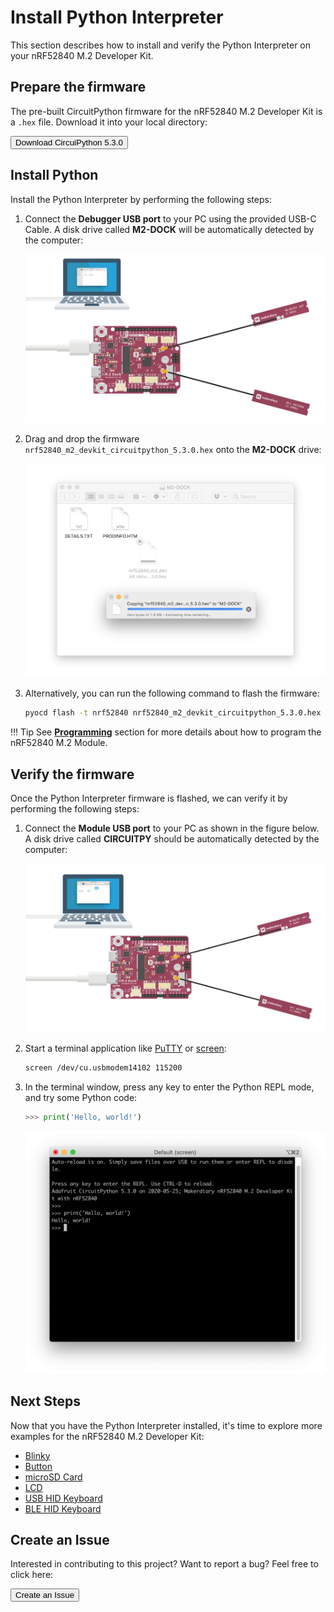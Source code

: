 # Install Python Interpreter

This section describes how to install and verify the Python Interpreter on your nRF52840 M.2 Developer Kit.

## Prepare the firmware

The pre-built CircuitPython firmware for the nRF52840 M.2 Developer Kit is a `.hex` file. Download it into your local directory:

<a href="https://github.com/makerdiary/nrf52840-m2-devkit/tree/master/firmware/python/nrf52840_m2_devkit_circuitpython_5.3.0.hex"><button data-md-color-primary="red-bud" style="width:auto;">Download CircuiPython 5.3.0</button></a>

## Install Python

Install the Python Interpreter by performing the following steps:

1. Connect the **Debugger USB port** to your PC using the provided USB-C Cable. A disk drive called **M2-DOCK** will be automatically detected by the computer:

	![](../assets/images/programming-firmware.webp)

2. Drag and drop the firmware `nrf52840_m2_devkit_circuitpython_5.3.0.hex` onto the **M2-DOCK** drive:

	![](assets/images/drag-n-drop-python-image.webp)

3. Alternatively, you can run the following command to flash the firmware:

	``` sh
	pyocd flash -t nrf52840 nrf52840_m2_devkit_circuitpython_5.3.0.hex
	```

!!! Tip
	See **[Programming](../programming.md)** section for more details about how to program the nRF52840 M.2 Module.

## Verify the firmware

Once the Python Interpreter firmware is flashed, we can verify it by performing the following steps:

1. Connect the **Module USB port** to your PC as shown in the figure below. A disk drive called **CIRCUITPY** should be automatically detected by the computer:

	![](assets/images/connect-module-usb.webp)

2. Start a terminal application like [PuTTY](https://www.chiark.greenend.org.uk/~sgtatham/putty/) or [screen](https://www.gnu.org/software/screen/manual/screen.html):

	``` sh
	screen /dev/cu.usbmodem14102 115200
	```

3. In the terminal window, press any key to enter the Python REPL mode, and try some Python code:

	``` py
	>>> print('Hello, world!')
	```

	![](assets/images/python-repl.webp)

## Next Steps

Now that you have the Python Interpreter installed, it's time to explore more examples for the nRF52840 M.2 Developer Kit:

* [Blinky](examples/blinky.md)
* [Button](examples/button.md)
* [microSD Card](examples/microsd.md)
* [LCD](examples/lcd.md)
* [USB HID Keyboard](examples/usb-keyboard.md)
* [BLE HID Keyboard](examples/ble-keyboard.md)

## Create an Issue

Interested in contributing to this project? Want to report a bug? Feel free to click here:

<a href="https://github.com/makerdiary/nrf52840-m2-devkit/issues/new?title=Install%20Python:%20%3Ctitle%3E"><button data-md-color-primary="red-bud"><i class="fa fa-github"></i> Create an Issue</button></a>